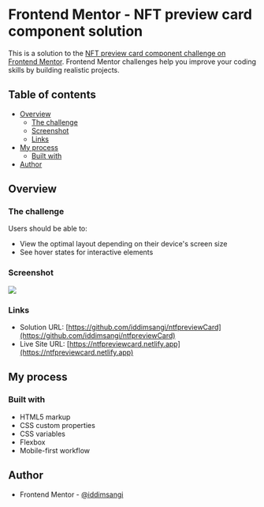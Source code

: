 # Frontend Mentor - NFT preview card component solution

This is a solution to the [NFT preview card component challenge on Frontend Mentor](https://www.frontendmentor.io/challenges/nft-preview-card-component-SbdUL_w0U). Frontend Mentor challenges help you improve your coding skills by building realistic projects.

## Table of contents

- [Overview](#overview)
  - [The challenge](#the-challenge)
  - [Screenshot](#screenshot)
  - [Links](#links)
- [My process](#my-process)
  - [Built with](#built-with)
- [Author](#author)

## Overview

### The challenge

Users should be able to:

- View the optimal layout depending on their device's screen size
- See hover states for interactive elements

### Screenshot

![](./images/project-screenshot.jpg)

### Links

- Solution URL: [https://github.com/iddimsangi/ntfpreviewCard](https://github.com/iddimsangi/ntfpreviewCard)
- Live Site URL: [https://ntfpreviewcard.netlify.app](https://ntfpreviewcard.netlify.app)

## My process

### Built with

-  HTML5 markup
- CSS custom properties
- CSS variables
- Flexbox
- Mobile-first workflow

## Author

- Frontend Mentor - [@iddimsangi](https://www.frontendmentor.io/profile/iddimsangi)
